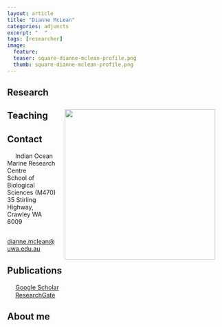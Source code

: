 ```yaml
---
layout: article
title: "Dianne McLean"
categories: adjuncts
excerpt: "  "
tags: [researcher]
image:
  feature: 
  teaser: square-dianne-mclean-profile.png
  thumb: square-dianne-mclean-profile.png
---
```

## Research
<img class="philprofile" src='/images/square-dianne-mclean-profile.png' align='right' width="350" hspace="20" vspace="10">

## Teaching

## Contact
<img src='/images/icons/building-regular.svg' width="15px"> Indian Ocean Marine Research Centre <br>
School of Biological Sciences (M470)<br>
35 Stirling Highway, Crawley WA 6009

<img src='/images/icons/envelope-regular.svg' width="15px"> <a href="mailto:dianne.mclean@uwa.edu.au">dianne.mclean@uwa.edu.au</a><br></p>

## Publications
<img src='/images/icons/google-brands.svg' width="15px"> <a href="https://scholar.google.com.au/citations?user=VqR4s4cAAAAJ&hl=en">Google Scholar</a><br>
<img src='/images/icons/researchgate-brands.svg' width="15px"> <a href="https://www.researchgate.net/profile/Dianne_Mclean"> ResearchGate</a><br>

## About me

